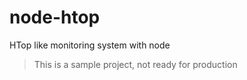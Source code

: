 node-htop
=========

HTop like monitoring system with node

> This is a sample project, not ready for production

